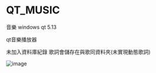# QT_MUSIC
音樂
windows qt 5.13

qt音樂播放器

未加入資料庫紀錄 
歌詞會儲存在與歌同資料夾(未實現動態歌詞)

![image](https://github.com/s78718/QT_MUSIC/blob/qt_music_win/qt_image.png)
